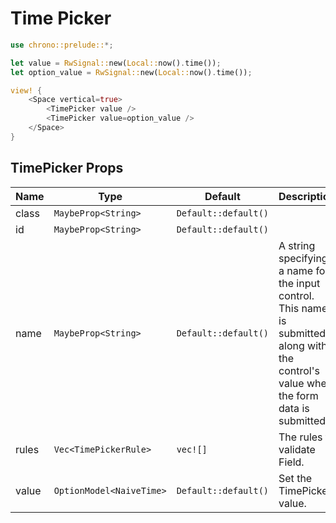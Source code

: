 # Time Picker

```rust demo
use chrono::prelude::*;

let value = RwSignal::new(Local::now().time());
let option_value = RwSignal::new(Local::now().time());

view! {
    <Space vertical=true>
        <TimePicker value />
        <TimePicker value=option_value />
    </Space>
}
```

## TimePicker Props

| Name | Type | Default | Description |
| --- | --- | --- | --- |
| class | `MaybeProp<String>` | `Default::default()` |  |
| id | `MaybeProp<String>` | `Default::default()` |  |
| name | `MaybeProp<String>` | `Default::default()` | A string specifying a name for the input control. This name is submitted along with the control's value when the form data is submitted. |
| rules | `Vec<TimePickerRule>` | `vec![]` | The rules to validate Field. |
| value | `OptionModel<NaiveTime>` | `Default::default()` | Set the TimePicker value. |
